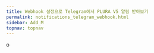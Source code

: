 ```yaml
---
title: Webhook 설정으로 Telegram에서 PLURA V5 알림 받아보기
permalink: notifications_telegram_webhook.html
sidebar: Add_M
topnav: topnav
---
```


o